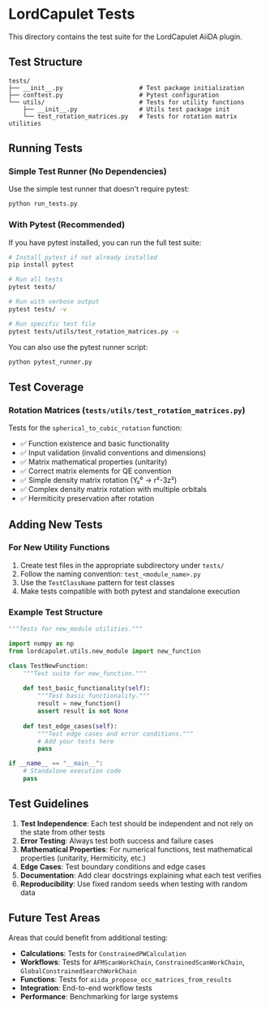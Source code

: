 # LordCapulet Tests

This directory contains the test suite for the LordCapulet AiiDA plugin.

## Test Structure

```
tests/
├── __init__.py                     # Test package initialization
├── conftest.py                     # Pytest configuration 
└── utils/                          # Tests for utility functions
    ├── __init__.py                 # Utils test package init
    └── test_rotation_matrices.py   # Tests for rotation matrix utilities
```

## Running Tests

### Simple Test Runner (No Dependencies)

Use the simple test runner that doesn't require pytest:

```bash
python run_tests.py
```

### With Pytest (Recommended)

If you have pytest installed, you can run the full test suite:

```bash
# Install pytest if not already installed
pip install pytest

# Run all tests
pytest tests/

# Run with verbose output
pytest tests/ -v

# Run specific test file
pytest tests/utils/test_rotation_matrices.py -v
```

You can also use the pytest runner script:

```bash
python pytest_runner.py
```

## Test Coverage

### Rotation Matrices (`tests/utils/test_rotation_matrices.py`)

Tests for the `spherical_to_cubic_rotation` function:

- ✅ Function existence and basic functionality
- ✅ Input validation (invalid conventions and dimensions)
- ✅ Matrix mathematical properties (unitarity)
- ✅ Correct matrix elements for QE convention
- ✅ Simple density matrix rotation (Y₂⁰ → r²-3z²)
- ✅ Complex density matrix rotation with multiple orbitals
- ✅ Hermiticity preservation after rotation

## Adding New Tests

### For New Utility Functions

1. Create test files in the appropriate subdirectory under `tests/`
2. Follow the naming convention: `test_<module_name>.py`
3. Use the `TestClassName` pattern for test classes
4. Make tests compatible with both pytest and standalone execution

### Example Test Structure

```python
"""Tests for new_module utilities."""

import numpy as np
from lordcapulet.utils.new_module import new_function

class TestNewFunction:
    """Test suite for new_function."""
    
    def test_basic_functionality(self):
        """Test basic functionality."""
        result = new_function()
        assert result is not None
    
    def test_edge_cases(self):
        """Test edge cases and error conditions."""
        # Add your tests here
        pass

if __name__ == "__main__":
    # Standalone execution code
    pass
```

## Test Guidelines

1. **Test Independence**: Each test should be independent and not rely on the state from other tests
2. **Error Testing**: Always test both success and failure cases
3. **Mathematical Properties**: For numerical functions, test mathematical properties (unitarity, Hermiticity, etc.)
4. **Edge Cases**: Test boundary conditions and edge cases
5. **Documentation**: Add clear docstrings explaining what each test verifies
6. **Reproducibility**: Use fixed random seeds when testing with random data

## Future Test Areas

Areas that could benefit from additional testing:

- **Calculations**: Tests for `ConstrainedPWCalculation`
- **Workflows**: Tests for `AFMScanWorkChain`, `ConstrainedScanWorkChain`, `GlobalConstrainedSearchWorkChain`
- **Functions**: Tests for `aiida_propose_occ_matrices_from_results`
- **Integration**: End-to-end workflow tests
- **Performance**: Benchmarking for large systems
